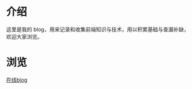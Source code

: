 # 介绍
这里是我的 blog，用来记录和收集前端知识与技术，用以积累基础与查漏补缺，欢迎大家浏览。

# 浏览
[在线blog](https://wzcoding.github.io/blog/)

